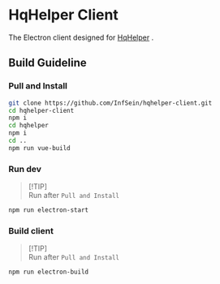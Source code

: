 # HqHelper Client

The Electron client designed for [HqHelper](https://github.com/InfSein/hqhelper-dawntrail) .

## Build Guideline

### Pull and Install

```bash
git clone https://github.com/InfSein/hqhelper-client.git
cd hqhelper-client
npm i
cd hqhelper
npm i
cd ..
npm run vue-build
```

### Run dev

> [!TIP]\
> Run after `Pull and Install`

```bash
npm run electron-start
```

### Build client

> [!TIP]\
> Run after `Pull and Install`

```bash
npm run electron-build
```